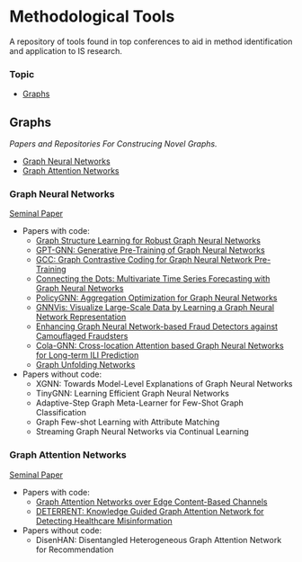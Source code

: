 # Methodological Tools
A repository of tools found in top conferences to aid in method identification and application to IS research.

### Topic
- [Graphs](#Graphs)

## Graphs
*Papers and Repositories For Construcing Novel Graphs.*
- [Graph Neural Networks](#Graph-Neural-Networks)
- [Graph Attention Networks](#Graph-Attention-Networks)

### Graph Neural Networks
[Seminal Paper](https://repository.hkbu.edu.hk/cgi/viewcontent.cgi?article=1000&context=vprd_ja)
- Papers with code:
  - [Graph Structure Learning for Robust Graph Neural Networks](https://github.com/ChandlerBang/Pro-GNN)
  - [GPT-GNN: Generative Pre-Training of Graph Neural Networks](https://github.com/acbull/GPT-GNN)
  - [GCC: Graph Contrastive Coding for Graph Neural Network Pre-Training](https://github.com/THUDM/GCC)
  - [Connecting the Dots: Multivariate Time Series Forecasting with Graph Neural Networks](https://github.com/THUDM/GCC)
  - [PolicyGNN: Aggregation Optimization for Graph Neural Networks](https://github.com/nnzhan/MTGNN)
  - [GNNVis: Visualize Large-Scale Data by Learning a Graph Neural Network Representation](https://github.com/YajunHuang/gnnvis)
  - [Enhancing Graph Neural Network-based Fraud Detectors against Camouflaged Fraudsters](https://github.com/YingtongDou/CARE-GNN)
  - [Cola-GNN: Cross-location Attention based Graph Neural Networks for Long-term ILI Prediction](https://github.com/amy-deng/colagnn)
  - [Graph Unfolding Networks](https://github.com/GUNets/GUNets)
- Papers without code:
  - XGNN: Towards Model-Level Explanations of Graph Neural Networks
  - TinyGNN: Learning Efficient Graph Neural Networks
  - Adaptive-Step Graph Meta-Learner for Few-Shot Graph Classification
  - Graph Few-shot Learning with Attribute Matching
  - Streaming Graph Neural Networks via Continual Learning

### Graph Attention Networks
[Seminal Paper](https://arxiv.org/pdf/1710.10903.pdf)
- Papers with code:
  - [Graph Attention Networks over Edge Content-Based Channels](https://github.com/Louise-LuLin/topic-gcn)
  - [DETERRENT: Knowledge Guided Graph Attention Network for Detecting Healthcare Misinformation](https://github.com/cuilimeng/DETERRENT)
- Papers without code:
  - DisenHAN: Disentangled Heterogeneous Graph Attention Network for Recommendation
